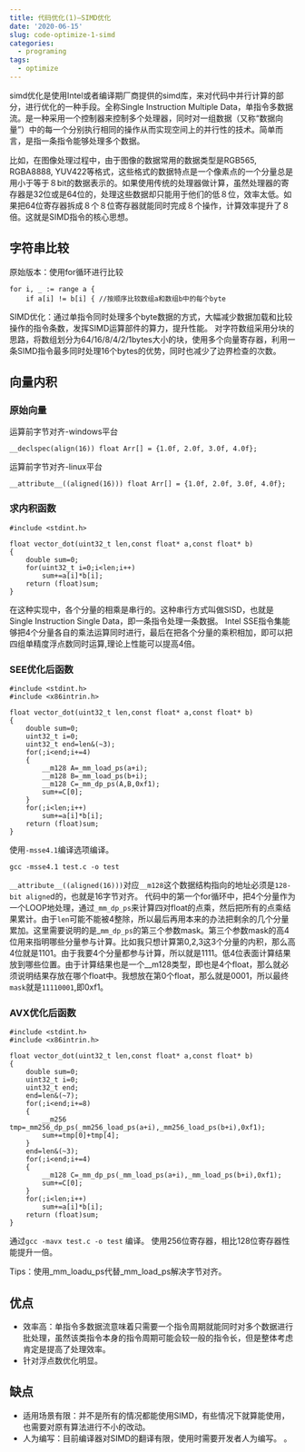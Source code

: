 ```yaml
---
title: 代码优化(1)—SIMD优化
date: '2020-06-15'
slug: code-optimize-1-simd
categories:
  - programing
tags:
  - optimize
---
```

simd优化是使用Intel或者编译期厂商提供的simd库，来对代码中并行计算的部分，进行优化的一种手段。全称Single Instruction Multiple Data，单指令多数据流。是一种采用一个控制器来控制多个处理器，同时对一组数据（又称“数据向量”）中的每一个分别执行相同的操作从而实现空间上的并行性的技术。简单而言，是指一条指令能够处理多个数据。

比如，在图像处理过程中，由于图像的数据常用的数据类型是RGB565, RGBA8888, YUV422等格式，这些格式的数据特点是一个像素点的一个分量总是用小于等于８bit的数据表示的。如果使用传统的处理器做计算，虽然处理器的寄存器是32位或是64位的，处理这些数据却只能用于他们的低８位，效率太低。如果把64位寄存器拆成８个８位寄存器就能同时完成８个操作，计算效率提升了８倍。这就是SIMD指令的核心思想。


## 字符串比较
原始版本：使用for循环进行比较

```
for i, _ := range a {
    if a[i] != b[i] { //按顺序比较数组a和数组b中的每个byte
```
SIMD优化：通过单指令同时处理多个byte数据的方式，大幅减少数据加载和比较操作的指令条数，发挥SIMD运算部件的算力，提升性能。
对字符数组采用分块的思路，将数组划分为64/16/8/4/2/1bytes大小的块，使用多个向量寄存器，利用一条SIMD指令最多同时处理16个bytes的优势，同时也减少了边界检查的次数。



## 向量内积


### 原始向量

运算前字节对齐-windows平台
```
__declspec(align(16)) float Arr[] = {1.0f, 2.0f, 3.0f, 4.0f};
```
运算前字节对齐-linux平台

```
__attribute__((aligned(16))) float Arr[] = {1.0f, 2.0f, 3.0f, 4.0f};
```

### 求内积函数
```
#include <stdint.h>

float vector_dot(uint32_t len,const float* a,const float* b)
{
    double sum=0;
    for(uint32_t i=0;i<len;i++)
        sum+=a[i]*b[i];
    return (float)sum;
}
```

在这种实现中，各个分量的相乘是串行的。这种串行方式叫做SISD，也就是Single Instruction Single Data，即一条指令处理一条数据。
Intel SSE指令集能够把4个分量各自的乘法运算同时进行，最后在把各个分量的乘积相加，即可以把四组单精度浮点数同时运算,理论上性能可以提高4倍。

### SEE优化后函数
```
#include <stdint.h>
#include <x86intrin.h>

float vector_dot(uint32_t len,const float* a,const float* b)
{
    double sum=0;
    uint32_t i=0;
    uint32_t end=len&(~3);
    for(;i<end;i+=4)
    {
        __m128 A=_mm_load_ps(a+i);
        __m128 B=_mm_load_ps(b+i);
        __m128 C=_mm_dp_ps(A,B,0xf1);
        sum+=C[0];
    }
    for(;i<len;i++)
        sum+=a[i]*b[i];
    return (float)sum;
}
```

使用`-msse4.1`编译选项编译。
```
gcc -msse4.1 test.c -o test
```


`__attribute__((aligned(16)))`对应`__m128`这个数据结构指向的地址必须是`128-bit aligne`d的，也就是16字节对齐。
代码中的第一个for循环中，把4个分量作为一个LOOP地处理，通过`_mm_dp_ps`来计算四对float的点乘，然后把所有的点乘结果累计。由于`len`可能不能被4整除，所以最后再用本来的办法把剩余的几个分量累加。这里需要说明的是_`mm_dp_ps`的第三个参数mask。第三个参数mask的高4位用来指明哪些分量参与计算。比如我只想计算第0,2,3这3个分量的内积，那么高4位就是1101。由于我要4个分量都参与计算，所以就是1111。低4位表面计算结果放到哪些位置。由于计算结果也是一个__m128类型，即也是4个float，那么就必须说明结果存放在哪个float中。我想放在第0个float，那么就是0001，所以最终`mask`就是`11110001`,即0xf1。


### AVX优化后函数
```
#include <stdint.h>
#include <x86intrin.h>

float vector_dot(uint32_t len,const float* a,const float* b)
{
    double sum=0;
    uint32_t i=0;
    uint32_t end;
    end=len&(~7);
    for(;i<end;i+=8)
    {
        __m256 tmp=_mm256_dp_ps(_mm256_load_ps(a+i),_mm256_load_ps(b+i),0xf1);
        sum+=tmp[0]+tmp[4];
    }
    end=len&(~3);
    for(;i<end;i+=4)
    {
        __m128 C=_mm_dp_ps(_mm_load_ps(a+i),_mm_load_ps(b+i),0xf1);
        sum+=C[0];
    }
    for(;i<len;i++)
        sum+=a[i]*b[i];
    return (float)sum;
}
```
通过`gcc -mavx test.c -o test` 编译。
使用256位寄存器，相比128位寄存器性能提升一倍。

Tips：使用_mm_loadu_ps代替_mm_load_ps解决字节对齐。

## 优点
- 效率高：单指令多数据流意味着只需要一个指令周期就能同时对多个数据进行批处理，虽然该类指令本身的指令周期可能会较一般的指令长，但是整体考虑肯定是提高了处理效率。
- 针对浮点数优化明显。

## 缺点

- 适用场景有限：并不是所有的情况都能使用SIMD，有些情况下就算能使用，也需要对原有算法进行不小的改动。
- 人为编写：目前编译器对SIMD的翻译有限，使用时需要开发者人为编写。
。
